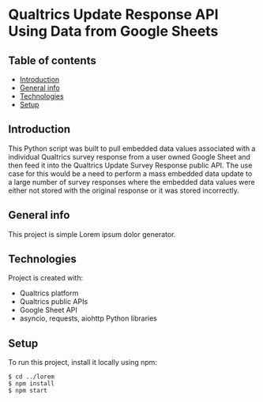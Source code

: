 # Qualtrics Update Response API Using Data from Google Sheets

## Table of contents
* [Introduction](#introduction)
* [General info](#general-info)
* [Technologies](#technologies)
* [Setup](#setup)

## Introduction

This Python script was built to pull embedded data values associated with a individual Qualtrics survey response from a
user owned Google Sheet and then feed it into the Qualtrics Update Survey Response public API. The use case for this would 
be a need to perform a mass embedded data update to a large number of survey responses where the embedded data values were either not stored with the original response or it was stored incorrectly.

## General info
This project is simple Lorem ipsum dolor generator.
	
## Technologies
Project is created with:
* Qualtrics platform
* Qualtrics public APIs
* Google Sheet API
* asyncio, requests, aiohttp Python libraries
	
## Setup
To run this project, install it locally using npm:

```
$ cd ../lorem
$ npm install
$ npm start